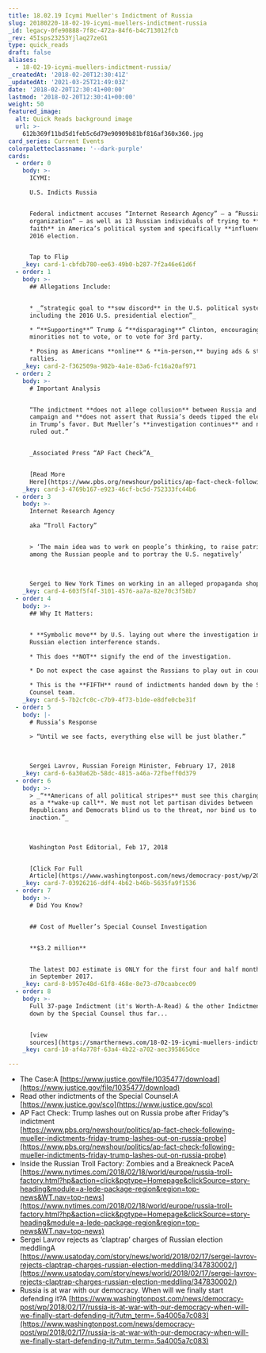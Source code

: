 ```yaml
---
title: 18.02.19 Icymi Mueller's Indictment of Russia
slug: 20180220-18-02-19-icymi-muellers-indictment-russia
_id: legacy-0fe90888-7f8c-472a-84f6-b4c713012fcb
_rev: 45Isps23253Yjlaq27zeG1
type: quick_reads
draft: false
aliases:
  - 18-02-19-icymi-muellers-indictment-russia/
_createdAt: '2018-02-20T12:30:41Z'
_updatedAt: '2021-03-25T21:49:03Z'
date: '2018-02-20T12:30:41+00:00'
lastmod: '2018-02-20T12:30:41+00:00'
weight: 50
featured_image:
  alt: Quick Reads background image
  url: >-
    612b369f11bd5d1feb5c6d79e90909b81bf816af360x360.jpg
card_series: Current Events
colorpaletteclassname: '--dark-purple'
cards:
  - order: 0
    body: >-
      ICYMI:  

      U.S. Indicts Russia 


      Federal indictment accuses “Internet Research Agency” – a “Russian
      organization” – as well as 13 Russian individuals of trying to **undermine
      faith** in America’s political system and specifically **influence** the
      2016 election.


      Tap to Flip
    _key: card-1-cbfdb780-ee63-49b0-b287-7f2a46e61d6f
  - order: 1
    body: >-
      ## Allegations Include:


      * _“strategic goal to **sow discord** in the U.S. political system,
      including the 2016 U.S. presidential election”_

      * “**Supporting**” Trump & “**disparaging**” Clinton, encouraging
      minorities not to vote, or to vote for 3rd party.

      * Posing as Americans **online** & **in-person,** buying ads & staging
      rallies.
    _key: card-2-f362509a-982b-4a1e-83a6-fc16a20af971
  - order: 2
    body: >-
      # Important Analysis


      “The indictment **does not allege collusion** between Russia and the Trump
      campaign and **does not assert that Russia’s deeds tipped the election**
      in Trump’s favor. But Mueller’s **investigation continues** and nothing is
      ruled out.”


      _Associated Press “AP Fact Check”A_


      [Read More
      Here](https://www.pbs.org/newshour/politics/ap-fact-check-following-mueller-indictments-friday-trump-lashes-out-on-russia-probe)
    _key: card-3-4769b167-e923-46cf-bc5d-752333fc44b6
  - order: 3
    body: >-
      Internet Research Agency  

      aka “Troll Factory”


      > ‘The main idea was to work on people’s thinking, to raise patriotism
      among the Russian people and to portray the U.S. negatively’  
        
        
        
      Sergei to New York Times on working in an alleged propaganda shop.
    _key: card-4-603f5f4f-3101-4576-aa7a-82e70c3f58b7
  - order: 4
    body: >-
      ## Why It Matters:


      * **Symbolic move** by U.S. laying out where the investigation into
      Russian election interference stands.

      * This does **NOT** signify the end of the investigation.

      * Do not expect the case against the Russians to play out in court.

      * This is the **FIFTH** round of indictments handed down by the Special
      Counsel team.
    _key: card-5-7b2cfc0c-c7b9-4f73-b1de-e8dfe0cbe31f
  - order: 5
    body: |-
      # Russia’s Response

      > “Until we see facts, everything else will be just blather.”  
        
        
        
      Sergei Lavrov, Russian Foreign Minister, February 17, 2018
    _key: card-6-6a30a62b-58dc-4815-a46a-72fbeff0d379
  - order: 6
    body: >-
      > _“**Americans of all political stripes** must see this charging document
      as a **wake-up call**. We must not let partisan divides between
      Republicans and Democrats blind us to the threat, nor bind us to
      inaction.”_  
        
        
        
      Washington Post Editorial, Feb 17, 2018


      [Click For Full
      Article](https://www.washingtonpost.com/news/democracy-post/wp/2018/02/17/russia-is-at-war-with-our-democracy-when-will-we-finally-start-defending-it/?utm_term=.5a4005a7c083)
    _key: card-7-03926216-ddf4-4b62-b46b-5635fa9f1536
  - order: 7
    body: >-
      # Did You Know?


      ## Cost of Mueller’s Special Counsel Investigation


      **$3.2 million**


      The latest DOJ estimate is ONLY for the first four and half months ending
      in September 2017.
    _key: card-8-b957e48d-61f8-468e-8e73-d70caabcec09
  - order: 8
    body: >-
      Full 37-page Indictment (it's Worth-A-Read) & the other Indictments handed
      down by the Special Counsel thus far...


      [view
      sources](https://smarthernews.com/18-02-19-icymi-muellers-indictment-russia/)
    _key: card-10-af4a778f-63a4-4b22-a702-aec395865dce

---
```

* The Case:A [https://www.justice.gov/file/1035477/download](https://www.justice.gov/file/1035477/download)
* Read other indictments of the Special Counsel:A [https://www.justice.gov/sco](https://www.justice.gov/sco)
* AP Fact Check: Trump lashes out on Russia probe after Friday”s indictment  
[https://www.pbs.org/newshour/politics/ap-fact-check-following-mueller-indictments-friday-trump-lashes-out-on-russia-probe](https://www.pbs.org/newshour/politics/ap-fact-check-following-mueller-indictments-friday-trump-lashes-out-on-russia-probe)
* Inside the Russian Troll Factory: Zombies and a Breakneck PaceA [https://www.nytimes.com/2018/02/18/world/europe/russia-troll-factory.html?hp&action=click&pgtype=Homepage&clickSource=story-heading&module=a-lede-package-region&region=top-news&WT.nav=top-news](https://www.nytimes.com/2018/02/18/world/europe/russia-troll-factory.html?hp&action=click&pgtype=Homepage&clickSource=story-heading&module=a-lede-package-region&region=top-news&WT.nav=top-news)
* Sergei Lavrov rejects as ‘claptrap’ charges of Russian election meddlingA [https://www.usatoday.com/story/news/world/2018/02/17/sergei-lavrov-rejects-claptrap-charges-russian-election-meddling/347830002/](https://www.usatoday.com/story/news/world/2018/02/17/sergei-lavrov-rejects-claptrap-charges-russian-election-meddling/347830002/)
* Russia is at war with our democracy. When will we finally start defending it?A [https://www.washingtonpost.com/news/democracy-post/wp/2018/02/17/russia-is-at-war-with-our-democracy-when-will-we-finally-start-defending-it/?utm_term=.5a4005a7c083](https://www.washingtonpost.com/news/democracy-post/wp/2018/02/17/russia-is-at-war-with-our-democracy-when-will-we-finally-start-defending-it/?utm_term=.5a4005a7c083)